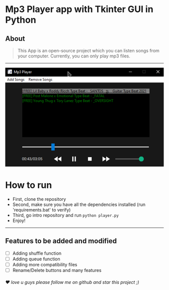 # Mp3 Player app with Tkinter GUI in Python
## About
> This App is an open-source project which you can listen songs from your computer.
> Currently, you can only play mp3 files.
***
![](mp3player/icons/preview.png)

# How to run
* First, clone the repository
* Second, make sure you have all the dependencies installed (run 'requirements.bat' to verify)
* Third, go intro repository and run `python player.py`
* Enjoy!
***

## Features to be added and modified
- [ ] Adding shuffle function
- [ ] Adding queue function
- [ ] Adding more compatibility  files
- [ ] Rename/Delete buttons and many features

###### ❤️ love u guys please follow me on github and star this project ;)
